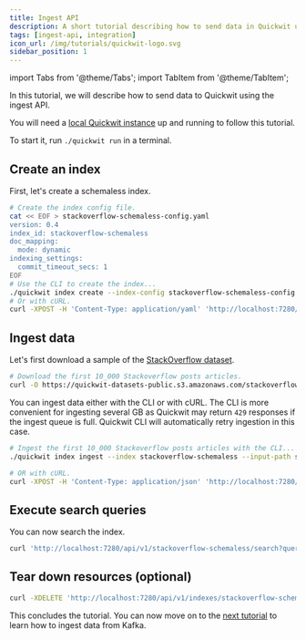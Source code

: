 ```yaml
---
title: Ingest API
description: A short tutorial describing how to send data in Quickwit using the ingest API
tags: [ingest-api, integration]
icon_url: /img/tutorials/quickwit-logo.svg
sidebar_position: 1
---
```


import Tabs from '@theme/Tabs';
import TabItem from '@theme/TabItem';

In this tutorial, we will describe how to send data to Quickwit using the ingest API.

You will need a [local Quickwit instance](../get-started/installation) up and running to follow this tutorial.

To start it, run `./quickwit run` in a terminal.

## Create an index

First, let's create a schemaless index.

```bash
# Create the index config file.
cat << EOF > stackoverflow-schemaless-config.yaml
version: 0.4
index_id: stackoverflow-schemaless
doc_mapping:
  mode: dynamic
indexing_settings:
  commit_timeout_secs: 1
EOF
# Use the CLI to create the index...
./quickwit index create --index-config stackoverflow-schemaless-config.yaml
# Or with cURL.
curl -XPOST -H 'Content-Type: application/yaml' 'http://localhost:7280/api/v1/indexes' --data-binary @stackoverflow-schemaless-config.yaml
```

## Ingest data

Let's first download a sample of the [StackOverflow dataset](https://www.kaggle.com/stackoverflow/stacksample).

```bash
# Download the first 10_000 Stackoverflow posts articles.
curl -O https://quickwit-datasets-public.s3.amazonaws.com/stackoverflow.posts.transformed-10000.json
```

You can ingest data either with the CLI or with cURL. The CLI is more convenient for ingesting several GB as Quickwit may return `429` responses if the ingest queue is full. Quickwit CLI will automatically retry ingestion in this case.

```bash
# Ingest the first 10_000 Stackoverflow posts articles with the CLI...
./quickwit index ingest --index stackoverflow-schemaless --input-path stackoverflow.posts.transformed-10000.json

# OR with cURL.
curl -XPOST -H 'Content-Type: application/json' 'http://localhost:7280/api/v1/stackoverflow-schemaless/ingest' --data-binary @stackoverflow.posts.transformed-10000.json
```

## Execute search queries

You can now search the index.

```bash
curl 'http://localhost:7280/api/v1/stackoverflow-schemaless/search?query=body:python'
```

## Tear down resources (optional)

```bash
curl -XDELETE 'http://localhost:7280/api/v1/indexes/stackoverflow-schemaless'
```

This concludes the tutorial. You can now move on to the [next tutorial](/docs/ingest-data/kafka.md) to learn how to ingest data from Kafka.
